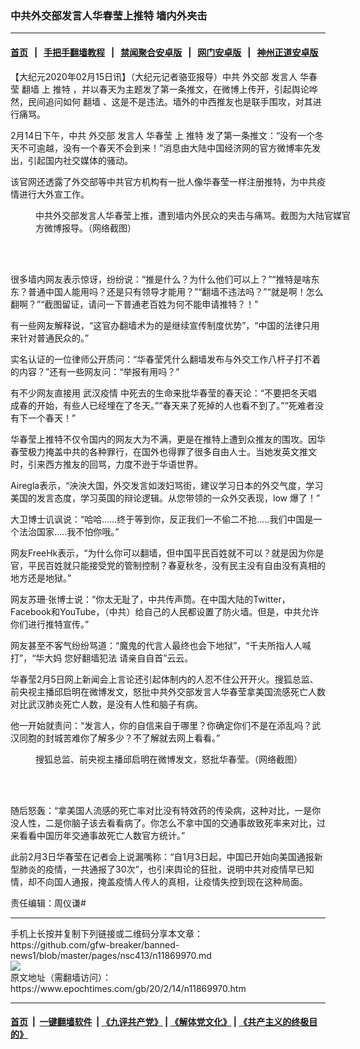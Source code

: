 ### 中共外交部发言人华春莹上推特 墙内外夹击
------------------------

#### [首页](https://github.com/gfw-breaker/banned-news1/blob/master/README.md) &nbsp;&nbsp;|&nbsp;&nbsp; [手把手翻墙教程](https://github.com/gfw-breaker/guides/wiki) &nbsp;&nbsp;|&nbsp;&nbsp; [禁闻聚合安卓版](https://github.com/gfw-breaker/bn-android) &nbsp;&nbsp;|&nbsp;&nbsp; [网门安卓版](https://github.com/oGate2/oGate) &nbsp;&nbsp;|&nbsp;&nbsp; [神州正道安卓版](https://github.com/SzzdOgate/update) 



<div><p>
 【大纪元2020年02月15日讯】（大纪元记者骆亚报导）中共
 <ok href="https://www.epochtimes.com/gb/tag/%E5%A4%96%E4%BA%A4%E9%83%A8.html">
  外交部
 </ok>
 发言人
 <ok href="https://www.epochtimes.com/gb/tag/%E5%8D%8E%E6%98%A5%E8%8E%B9.html">
  华春莹
 </ok>
 <ok href="https://www.epochtimes.com/gb/tag/%E7%BF%BB%E5%A2%99.html">
  翻墙
 </ok>
 上
 <ok href="https://www.epochtimes.com/gb/tag/%E6%8E%A8%E7%89%B9.html">
  推特
 </ok>
 ，并以春天为主题发了第一条推文，在微博上传开，引起舆论哗然，民间追问如何
 <ok href="https://www.epochtimes.com/gb/tag/%E7%BF%BB%E5%A2%99.html">
  翻墙
 </ok>
 、这是不是违法。墙外的中西推友也是联手围攻，对其进行痛骂。
</p>
<p>
 2月14日下午，中共
 <ok href="https://www.epochtimes.com/gb/tag/%E5%A4%96%E4%BA%A4%E9%83%A8.html">
  外交部
 </ok>
 发言人
 <ok href="https://www.epochtimes.com/gb/tag/%E5%8D%8E%E6%98%A5%E8%8E%B9.html">
  华春莹
 </ok>
 上
 <ok href="https://www.epochtimes.com/gb/tag/%E6%8E%A8%E7%89%B9.html">
  推特
 </ok>
 发了第一条推文：“没有一个冬天不可逾越，没有一个春天不会到来！”消息由大陆中国经济网的官方微博率先发出，引起国内社交媒体的骚动。
</p>
<p>
 该官网还透露了外交部等中共官方机构有一批人像华春莹一样注册推特，为中共疫情进行大外宣工作。
</p>
<figure class="wp-caption aligncenter" id="attachment_11869982" style="width: 504px">
 <ok href="http://i.epochtimes.com/assets/uploads/2020/02/Screen-Shot-2020-02-15-at-4.47.24-am.png">
  <img alt="" class="wp-image-11869982" src="http://i.epochtimes.com/assets/uploads/2020/02/Screen-Shot-2020-02-15-at-4.47.24-am.png"/>
 </ok>
 <br/><figcaption class="wp-caption-text">
  中共外交部发言人华春莹上推，遭到墙内外民众的夹击与痛骂。截图为大陆官媒官方微博报导。（网络截图）
 </figcaption><br/>
</figure><br/>
<p>
 很多墙内网友表示惊讶，纷纷说：“推是什么？为什么他们可以上？”“推特是啥东东？普通中国人能用吗？还是只有领导才能用？”“翻墙不违法吗？”“就是啊！怎么翻啊？”“截图留证，请问一下普通老百姓为何不能申请推特？！”
</p>
<p>
 有一些网友解释说，“这官办翻墙术为的是继续宣传制度优势”，“中国的法律只用来针对普通民众的。”
</p>
<p>
 实名认证的一位律师公开质问：“华春莹凭什么翻墙发布与外交工作八杆子打不着的内容？”还有一些网友问：“举报有用吗？”
</p>
<p>
 有不少网友直接用
 <ok href="https://www.epochtimes.com/gb/tag/%E6%AD%A6%E6%B1%89%E7%96%AB%E6%83%85.html">
  武汉疫情
 </ok>
 中死去的生命来批华春莹的春天论：“不要把冬天唱成春的开始，有些人已经埋在了冬天。”“春天来了死掉的人也看不到了。”“死难者没有下一个春天！”
</p>
<p>
 华春莹上推特不仅令国内的网友大为不满，更是在推特上遭到众推友的围攻。因华春莹极力掩盖中共的各种罪行，在国外也得罪了很多自由人士。当她发英文推文时，引来西方推友的回骂，力度不逊于华语世界。
</p>
<p>
 Airegla表示，“泱泱大国，外交发言如泼妇骂街，建议学习日本的外交气度，学习美国的发言态度，学习英国的辩论逻辑。从您带领的一众外交表现，low 爆了！”
</p>
<p>
 大卫博士讥讽说：“哈哈……终于等到你，反正我们一不偷二不抢…..我们中国是一个法治国家…..我不怕你哦。”
</p>
<p>
 网友FreeHk表示，“为什么你可以翻墙，但中国平民百姓就不可以？就是因为你是官，平民百姓就只能接受党的管制控制？春夏秋冬，没有民主没有自由没有真相的地方还是地狱。”
</p>
<p>
 网友苏珊·张博士说：“你太无耻了，中共传声筒。在中国大陆的Twitter，Facebook和YouTube，（中共）给自己的人民都设置了防火墙。但是，中共允许你们进行推特宣传。”
</p>
<p>
 网友甚至不客气纷纷骂道：“魔鬼的代言人最终也会下地狱”，“千夫所指人人喊打”，“华大妈 您好翻墙犯法 请亲自自首”云云。
</p>
<p>
 华春莹2月5日网上新闻会上言论还引起体制内的人忍不住公开开火。搜狐总监、前央视主播邱启明在微博发文，怒批中共外交部发言人华春莹拿美国流感死亡人数对比武汉肺炎死亡人数，是没有人性和脑子有病。
</p>
<p>
 他一开始就责问：“发言人，你的自信来自于哪里？你确定你们不是在添乱吗？武汉同胞的封城苦难你了解多少？不了解就去网上看看。”
</p>
<figure class="wp-caption aligncenter" id="attachment_11869990" style="width: 445px">
 <ok href="http://i.epochtimes.com/assets/uploads/2020/02/Screen-Shot-2020-02-15-at-9.27.12-am.png">
  <img alt="" class="wp-image-11869990" src="http://i.epochtimes.com/assets/uploads/2020/02/Screen-Shot-2020-02-15-at-9.27.12-am.png"/>
 </ok>
 <br/><figcaption class="wp-caption-text">
  搜狐总监、前央视主播邱启明在微博发文，怒批华春莹。（网络截图）
 </figcaption><br/>
</figure><br/>
<p>
 随后怒轰：“拿美国人流感的死亡率对比没有特效药的传染病，这种对比，一是你没人性，二是你脑子该去看看病了。你怎么不拿中国的交通事故致死率来对比，过来看看中国历年交通事故死亡人数官方统计。”
</p>
<p>
 此前2月3日华春莹在记者会上说漏嘴称：“自1月3日起，中国已开始向美国通报新型肺炎的疫情，一共通报了30次”，也引来舆论的狂批，说明中共对疫情早已知情，却不向国人通报，掩盖疫情人传人的真相，让疫情失控到现在这种局面。
</p>
<p>
 责任编辑：周仪谦#
</p>
</div>
<hr/>
手机上长按并复制下列链接或二维码分享本文章：<br/>
https://github.com/gfw-breaker/banned-news1/blob/master/pages/nsc413/n11869970.md <br/>
<a href='https://github.com/gfw-breaker/banned-news1/blob/master/pages/nsc413/n11869970.md'><img src='https://github.com/gfw-breaker/banned-news1/blob/master/pages/nsc413/n11869970.md.png'/></a> <br/>
原文地址（需翻墙访问）：https://www.epochtimes.com/gb/20/2/14/n11869970.htm


------------------------
#### [首页](https://github.com/gfw-breaker/banned-news1/blob/master/README.md) &nbsp;|&nbsp; [一键翻墙软件](https://github.com/gfw-breaker/nogfw/blob/master/README.md) &nbsp;| [《九评共产党》](https://github.com/gfw-breaker/9ping.md/blob/master/README.md#九评之一评共产党是什么) | [《解体党文化》](https://github.com/gfw-breaker/jtdwh.md/blob/master/README.md) | [《共产主义的终极目的》](https://github.com/gfw-breaker/gczydzjmd.md/blob/master/README.md)


<img src='http://gfw-breaker.win/banned-news/pages/nsc413/n11869970.md' width='0px' height='0px'/>